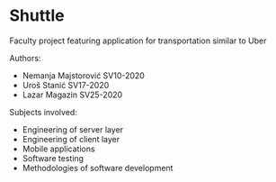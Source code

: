 <h1> Shuttle </h1>
<p>Faculty project featuring application for transportation similar to Uber</p>
<p>Authors:</p>
<ul>
    <li>Nemanja Majstorović SV10-2020</li>
    <li>Uroš Stanić SV17-2020</li>
    <li>Lazar Magazin SV25-2020</li>
</ul>
<p>Subjects involved:</p>
<ul>
    <li>Engineering of server layer</li>
    <li>Engineering of client layer</li>
    <li>Mobile applications</li> 
    <li>Software testing</li>
    <li>Methodologies of software development</li>
</ul>

